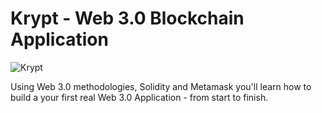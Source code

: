 # Krypt - Web 3.0 Blockchain Application
![Krypt](https://i.ibb.co/DVF4tNW/image.png)

Using Web 3.0 methodologies, Solidity and Metamask you'll learn how to build a your first real Web 3.0 Application - from start to finish.

